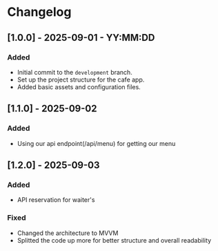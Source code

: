 # Changelog

## [1.0.0] - 2025-09-01 - YY:MM:DD
### Added
- Initial commit to the `development` branch.
- Set up the project structure for the cafe app.
- Added basic assets and configuration files.

## [1.1.0] - 2025-09-02
### Added
- Using our api endpoint(/api/menu) for getting our menu

## [1.2.0] - 2025-09-03
### Added
- API reservation for waiter's

### Fixed
- Changed the architecture to MVVM
- Splitted the code up more for better structure and overall readability